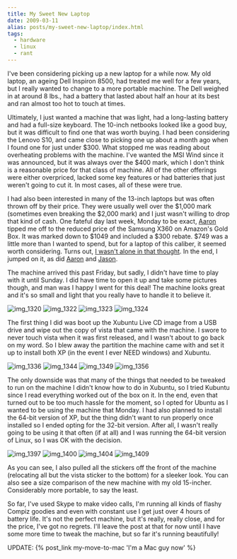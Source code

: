 ```yaml
---
title: My Sweet New Laptop
date: 2009-03-11
alias: posts/my-sweet-new-laptop/index.html
tags:
  - hardware
  - linux
  - rant
---
```


I've been considering picking up a new laptop for a while now. My old laptop, an ageing Dell Inspiron 8500, had treated me well for a few years, but I really wanted to change to a more portable machine. The Dell weighed in at around 8 lbs., had a battery that lasted about half an hour at its best and ran almost too hot to touch at times.

Ultimately, I just wanted a machine that was light, had a long-lasting battery and had a full-size keyboard. The 10-inch netbooks looked like a good buy, but it was difficult to find one that was worth buying. I had been considering the Lenovo S10, and came close to picking one up about a month ago when I found one for just under $300. What stopped me was reading about overheating problems with the machine. I've wanted the MSI Wind since it was announced, but it was always over the $400 mark, which I don't think is a reasonable price for that class of machine. All of the other offerings were either overpriced, lacked some key features or had batteries that just weren't going to cut it. In most cases, all of these were true.

I had also been interested in many of the 13-inch laptops but was often thrown off by their price. They were usually well over the $1,000 mark (sometimes even breaking the $2,000 mark) and I just wasn't willing to drop that kind of cash. One fateful day last week, Monday to be exact, [Aaron](http://aaronstaves.com/) tipped me off to the reduced price of the Samsung X360 on Amazon's Gold Box. It was marked down to $1049 and included a $300 rebate. $749 was a little more than I wanted to spend, but for a laptop of this caliber, it seemed worth considering. Turns out, [I wasn't alone in that thought](http://www.engadget.com/2009/03/02/samsung-x360-ultraportable-dips-below-800-mark/). In the end, I jumped on it, as did [Aaron](http://aaronstaves.com/2009/03/03/out-with-the-mac-in-with-the-samsung/) and [Jason](http://jasonsidabras.com/).

The machine arrived this past Friday, but sadly, I didn't have time to play with it until Sunday. I did have time to open it up and take some pictures though, and man was I happy I went for this deal! The machine looks great and it's so small and light that you really have to handle it to believe it.

![img_1320](/images/posts/laptop_1320.jpg)
![img_1322](/images/posts/laptop_1322.jpg)
![img_1323](/images/posts/laptop_1323.jpg)
![img_1324](/images/posts/laptop_1324.jpg)

The first thing I did was boot up the Xubuntu Live CD image from a USB drive and wipe out the copy of vista that came with the machine. I swore to never touch vista when it was first released, and I wasn't about to go back on my word. So I blew away the partition the machine came with and set it up to install both XP (in the event I ever NEED windows) and Xubuntu.

![img_1336](/images/posts/laptop_1336.jpg)
![img_1344](/images/posts/laptop_1344.jpg)
![img_1349](/images/posts/laptop_1349.jpg)
![img_1356](/images/posts/laptop_1356.jpg)

The only downside was that many of the things that needed to be tweaked to run on the machine I didn't know how to do in Xubuntu, so I tried Kubuntu since I read everything worked out of the box on it. In the end, even that turned out to be too much hassle for the moment, so I opted for Ubuntu as I wanted to be using the machine that Monday. I had also planned to install the 64-bit version of XP, but the thing didn't want to run properly once installed so I ended opting for the 32-bit version. After all, I wasn't really going to be using it that often (if at all) and I was running the 64-bit version of Linux, so I was OK with the decision.

![img_1397](/images/posts/laptop_1397.jpg)
![img_1400](/images/posts/laptop_1400.jpg)
![img_1404](/images/posts/laptop_1404.jpg)
![img_1409](/images/posts/laptop_1409.jpg)

As you can see, I also pulled all the stickers off the front of the machine (relocating all but the vista sticker to the bottom) for a sleeker look. You can also see a size comparison of the new machine with my old 15-incher. Considerably more portable, to say the least.

So far, I've used Skype to make video calls, I'm running all kinds of flashy Compiz goodies and even with constant use I get just over 4 hours of battery life. It's not the perfect machine, but it's really, really close, and for the price, I've got no regrets. I'll leave the post at that for now until I have some more time to tweak the machine, but so far it's running beautifully!

UPDATE: {% post_link my-move-to-mac 'I\'m a Mac guy now' %}
